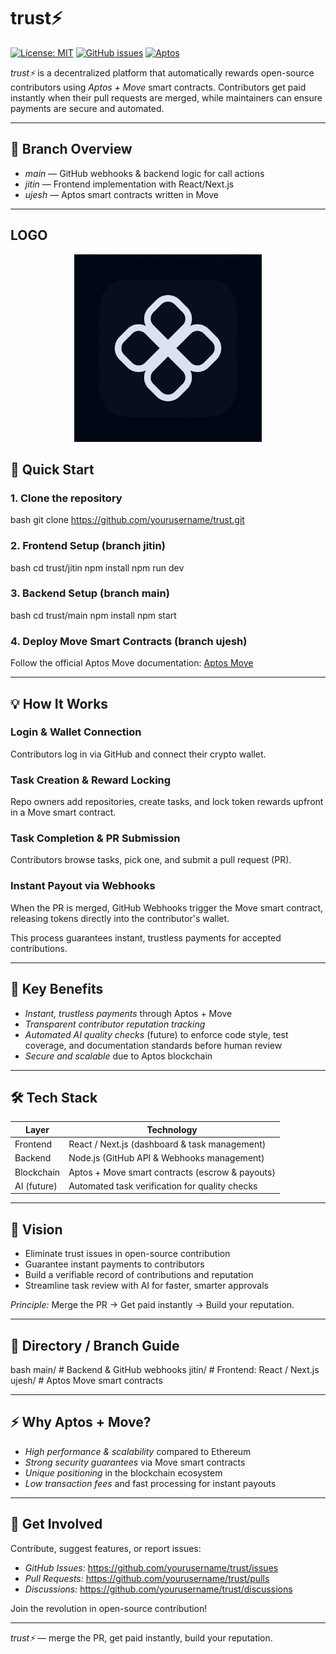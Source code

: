 # trust⚡

[![License: MIT](https://img.shields.io/badge/License-MIT-blue.svg)](LICENSE) [![GitHub issues](https://img.shields.io/github/issues/yourusername/trust)](https://github.com/yourusername/trust/issues) [![Aptos](https://img.shields.io/badge/Blockchain-Aptos-blueviolet)](https://aptoslabs.com/)

*trust⚡* is a decentralized platform that automatically rewards open-source contributors using *Aptos + Move* smart contracts. Contributors get paid instantly when their pull requests are merged, while maintainers can ensure payments are secure and automated.

---
## 🌟 Branch Overview

- *main* — GitHub webhooks & backend logic for call actions  
- *jitin* — Frontend implementation with React/Next.js  
- *ujesh* — Aptos smart contracts written in Move  

---
## LOGO
<p align="center">
  <img src="logo.png" alt="Description" width="300"/>
</p>


## 🚀 Quick Start

### 1. Clone the repository
bash
git clone https://github.com/yourusername/trust.git


### 2. Frontend Setup (branch jitin)
bash
cd trust/jitin
npm install
npm run dev


### 3. Backend Setup (branch main)
bash
cd trust/main
npm install
npm start


### 4. Deploy Move Smart Contracts (branch ujesh)
Follow the official Aptos Move documentation: [Aptos Move](https://aptos.dev/en/build/smart-contracts)

---

## 💡 How It Works

### Login & Wallet Connection
Contributors log in via GitHub and connect their crypto wallet.

### Task Creation & Reward Locking
Repo owners add repositories, create tasks, and lock token rewards upfront in a Move smart contract.

### Task Completion & PR Submission
Contributors browse tasks, pick one, and submit a pull request (PR).

### Instant Payout via Webhooks
When the PR is merged, GitHub Webhooks trigger the Move smart contract, releasing tokens directly into the contributor's wallet.

This process guarantees instant, trustless payments for accepted contributions.

---

## 🌈 Key Benefits

- *Instant, trustless payments* through Aptos + Move
- *Transparent contributor reputation tracking*
- *Automated AI quality checks* (future) to enforce code style, test coverage, and documentation standards before human review
- *Secure and scalable* due to Aptos blockchain

---

## 🛠 Tech Stack

| Layer | Technology |
|-------|------------|
| Frontend | React / Next.js (dashboard & task management) |
| Backend | Node.js (GitHub API & Webhooks management) |
| Blockchain | Aptos + Move smart contracts (escrow & payouts) |
| AI (future) | Automated task verification for quality checks |

---

## 🔮 Vision

- Eliminate trust issues in open-source contribution
- Guarantee instant payments to contributors
- Build a verifiable record of contributions and reputation
- Streamline task review with AI for faster, smarter approvals

*Principle:* Merge the PR → Get paid instantly → Build your reputation.

---

## 📂 Directory / Branch Guide

bash
main/    # Backend & GitHub webhooks
jitin/   # Frontend: React / Next.js
ujesh/   # Aptos Move smart contracts


---

## ⚡ Why Aptos + Move?

- *High performance & scalability* compared to Ethereum
- *Strong security guarantees* via Move smart contracts
- *Unique positioning* in the blockchain ecosystem
- *Low transaction fees* and fast processing for instant payouts

---

## 📢 Get Involved

Contribute, suggest features, or report issues:

- *GitHub Issues:* https://github.com/yourusername/trust/issues
- *Pull Requests:* https://github.com/yourusername/trust/pulls
- *Discussions:* https://github.com/yourusername/trust/discussions

Join the revolution in open-source contribution!

---

*trust⚡* — merge the PR, get paid instantly, build your reputation.
